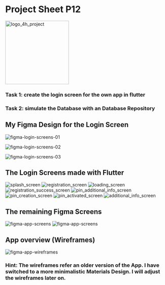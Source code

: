 # Project Sheet P12 

<!-- ![logo_4h_project](assets/md-assets/logo.png) -->
<img src="assets/md-assets/logo.png" alt="logo_4h_project" width="200" height="200">

### Task 1: create the login screen for the own app in flutter 
### Task 2: simulate the Database with an Database Repository

## My Figma Design for the Login Screen

![figma-login-screens-01](assets/md-assets/figma_login_screens_01.png)

![figma-login-screens-02](assets/md-assets/figma_login_screens_02.png)

![figma-login-screens-03](assets/md-assets/figma_login_screens_03.png)


## The Login Screens made with Flutter 

![splash_screen](assets/md-assets/splashscreen.png)
![registration_screen](assets/md-assets/registration_screen.png)
![loading_screen](assets/md-assets/loading_screen.png)
![registration_success_screen](assets/md-assets/registration_success_screen.png)
![pin_additional_info_screen](assets/md-assets/pin_additional_info_screen.png)
![pin_creation_screen](assets/md-assets/pin_creation_screen.png)
![pin_activated_screen](assets/md-assets/pin_activated_screen.png)
![additional_info_screen](assets/md-assets/additional_info_screen.png)


## The remaining Figma Screens 

![figma-app-screens](assets/md-assets/figma-app_screens_01.png)
![figma-app-screens](assets/md-assets/figma-app_screens_02.png)

## App overview (Wireframes)

![figma-app-wireframes](assets/md-assets/figma_app-wireframes.png)

### Hint: The wireframes refer an older version of the App. I have switched to a more minimalistic Materials Design. I will adjust the wireframes later on.  